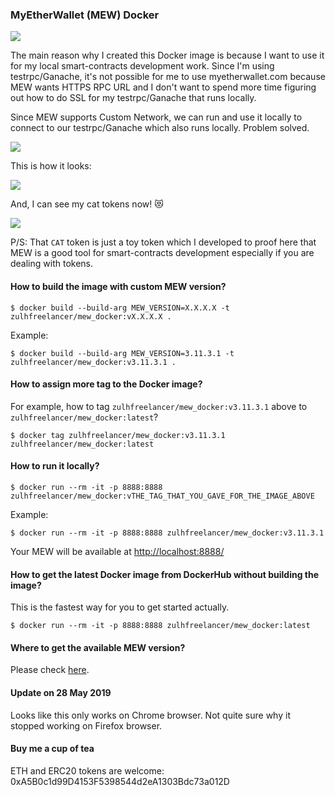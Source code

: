 ### MyEtherWallet (MEW) Docker

![](https://i.imgur.com/UhZfNxo.png)

The main reason why I created this Docker image is because I want to use it for my local smart-contracts development work. Since I'm using testrpc/Ganache, it's not possible for me to use myetherwallet.com because MEW wants HTTPS RPC URL and I don't want to spend more time figuring out how to do SSL for my testrpc/Ganache that runs locally. 

Since MEW supports Custom Network, we can run and use it locally to connect to our testrpc/Ganache which also runs locally. Problem solved.

![](https://i.imgur.com/MHV7GmJ.png)

This is how it looks:

![](https://i.imgur.com/8hJxhxl.png)

And, I can see my cat tokens now! :heart_eyes_cat:

![](https://i.imgur.com/tyh8qvZ.png)

P/S: That `CAT` token is just a toy token which I developed to proof here that MEW is a good tool for smart-contracts development especially if you are dealing with tokens.

#### How to build the image with custom MEW version?

```
$ docker build --build-arg MEW_VERSION=X.X.X.X -t zulhfreelancer/mew_docker:vX.X.X.X .
```

Example:

```
$ docker build --build-arg MEW_VERSION=3.11.3.1 -t zulhfreelancer/mew_docker:v3.11.3.1 .
```

#### How to assign more tag to the Docker image?

For example, how to tag `zulhfreelancer/mew_docker:v3.11.3.1` above to `zulhfreelancer/mew_docker:latest`?

```
$ docker tag zulhfreelancer/mew_docker:v3.11.3.1 zulhfreelancer/mew_docker:latest
```

#### How to run it locally?

```
$ docker run --rm -it -p 8888:8888 zulhfreelancer/mew_docker:vTHE_TAG_THAT_YOU_GAVE_FOR_THE_IMAGE_ABOVE
```

Example:

```
$ docker run --rm -it -p 8888:8888 zulhfreelancer/mew_docker:v3.11.3.1
```

Your MEW will be available at [http://localhost:8888/](http://localhost:8888/)

#### How to get the latest Docker image from DockerHub without building the image?

This is the fastest way for you to get started actually.

```
$ docker run --rm -it -p 8888:8888 zulhfreelancer/mew_docker:latest
```

#### Where to get the available MEW version?

Please check [here](https://github.com/kvhnuke/etherwallet/releases).

#### Update on 28 May 2019

Looks like this only works on Chrome browser. Not quite sure why it stopped working on Firefox browser.

#### Buy me a cup of tea

ETH and ERC20 tokens are welcome:
0xA5B0c1d99D4153F5398544d2eA1303Bdc73a012D
